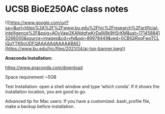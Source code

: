 # UCSB BioE250AC class notes

!([https://www.google.com/url?sa=i&url=https%3A%2F%2Fwww.bu.edu%2Fhic%2Fresearch%2Fartificial-intelligence%2F&psig=AOvVaw2KANdgfwKrDa9j9k9HSrKM&ust=1714588413266000&source=images&cd=vfe&opi=89978449&ved=0CBIQjRxqFwoTCLjQuYTK6oUDFQAAAAAdAAAAABAE](https://www.bu.edu/hic/files/2021/04/ai-top-banner.jpeg))

**Anaconda Installation:**

https://www.anaconda.com/download


Space requirement  ~5GB

Test Installation: open a shell window and type ‘which conda’. If it shows the installation location,
you are good to go.


Advanced tip for Mac users: 
If you have a customized .bash_profile file, make a backup before installation. 
